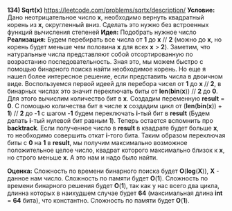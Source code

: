 **134) Sqrt(x)**
https://leetcode.com/problems/sqrtx/description/
**Условие:**
Дано неотрицательное число **x**, необходимо вернуть квадратный корень из **x**, округленный вниз. Сделать это нужно без встроенных функций вычисления степеней
**Идея:**
Подобрать нужное число
**Реализация:**
    Будем перебирать все числа от **1** до **x** // **2** (можно до **x**, но корень будет меньше чем половина **x** для всех **x** > **2**).
    Заметим, что натуральные числа представляют собой отсортированную по возрастанию последовательность. Зная это, мы можем быстро с помощью бинарного поиска найти необходимое корень.
    Но еще я нашел более интересное решение, если представить числа в двоичном виде. Воспользуемся первой идеей для перебора чисел от **1** до **x** // **2**, в бинарных числах это значит переключать биты от **len**(**bin**(**x**)) // **2** до **0**.
    Для этого вычислим количество бит в **x**. Создадим переменную **result** = **0**. С помощью количества бит в числе **x** создадим цикл от (**len**(**bin**(**x**)) + **1**) // **2** до -**1** с шагом -**1** будем переключать **i**-тый бит в **result** (Будем делать **i**-тый нулевой бит равным **1**). Теперь остается вспомнить про **backtrack**. Если полученное число в **result** в квадрате будет больше **x**, то необходимо совершить откат **i**-того бита.
    Таким образом переключая биты с **0** на **1** в **result**, мы получим максимально возможное положительное целое число, квадрат которого максимально близок к **x**, но строго меньше **x**. А это нам и надо было найти.

**Оценка:**
    Сложность по времени бинарного поиска будет **O**(**log**(**X**)), **X** - данное нам число. Сложность по памяти будет **O**(**1**).
    Сложность по времени бинарного решения будет **O**(**1**), так как у нас всего два цикла, длинна которых в наихудшем случае будет **64** (максимальная длина **int** = **64** бита), что константно. Сложность по памяти будет **O**(**1**).

